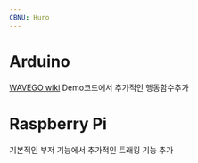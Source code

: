 ```yaml
---
CBNU: Huro
---
```


# Arduino
[WAVEGO wiki](https://www.waveshare.com/wiki/WAVEGO)
Demo코드에서 추가적인 행동함수추가

# Raspberry Pi
기본적인 부저 기능에서 추가적인 트래킹 기능 추가
